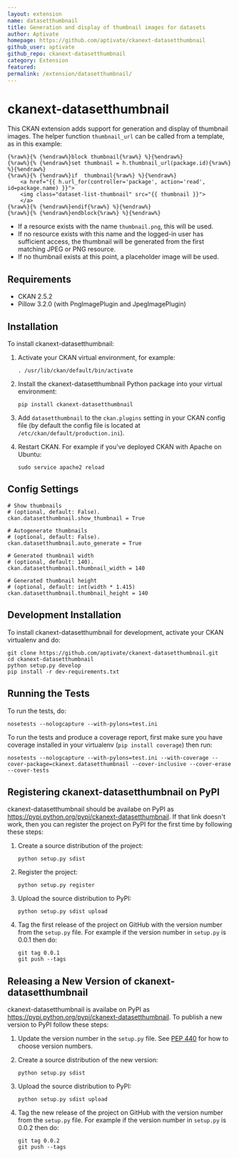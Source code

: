 ```yaml
---
layout: extension
name: datasetthumbnail
title: Generation and display of thumbnail images for datasets
author: Aptivate
homepage: https://github.com/aptivate/ckanext-datasetthumbnail
github_user: aptivate
github_repo: ckanext-datasetthumbnail
category: Extension
featured: 
permalink: /extension/datasetthumbnail/
---
```



ckanext-datasetthumbnail
========================

This CKAN extension adds support for generation and display of thumbnail images. The helper function `thumbnail_url` can be called from a template, as in this example:

    {%raw%}{% {%endraw%}block thumbnail{%raw%} %}{%endraw%}
    {%raw%}{% {%endraw%}set thumbnail = h.thumbnail_url(package.id){%raw%} %}{%endraw%}
    {%raw%}{% {%endraw%}if  thumbnail{%raw%} %}{%endraw%}
        <a href="{{ h.url_for(controller='package', action='read', id=package.name) }}">
        <img class="dataset-list-thumbnail" src="{{ thumbnail }}">
        </a>
    {%raw%}{% {%endraw%}endif{%raw%} %}{%endraw%}
    {%raw%}{% {%endraw%}endblock{%raw%} %}{%endraw%}

-   If a resource exists with the name `thumbnail.png`, this will be used.
-   If no resource exists with this name and the logged-in user has sufficient access, the thumbnail will be generated from the first matching JPEG or PNG resource.
-   If no thumbnail exists at this point, a placeholder image will be used.

Requirements
------------

-   CKAN 2.5.2
-   Pillow 3.2.0 (with PngImagePlugin and JpegImagePlugin)

Installation
------------

To install ckanext-datasetthumbnail:

1.  Activate your CKAN virtual environment, for example:

        . /usr/lib/ckan/default/bin/activate

2.  Install the ckanext-datasetthumbnail Python package into your virtual environment:

        pip install ckanext-datasetthumbnail

3.  Add `datasetthumbnail` to the `ckan.plugins` setting in your CKAN config file (by default the config file is located at `/etc/ckan/default/production.ini`).
4.  Restart CKAN. For example if you've deployed CKAN with Apache on Ubuntu:

        sudo service apache2 reload

Config Settings
---------------

    # Show thumbnails
    # (optional, default: False).
    ckan.datasetthumbnail.show_thumbnail = True

    # Autogenerate thumbnails
    # (optional, default: False).
    ckan.datasetthumbnail.auto_generate = True

    # Generated thumbnail width
    # (optional, default: 140).
    ckan.datasetthumbnail.thumbnail_width = 140

    # Generated thumbnail height
    # (optional, default: int(width * 1.415)
    ckan.datasetthumbnail.thumbnail_height = 140

Development Installation
------------------------

To install ckanext-datasetthumbnail for development, activate your CKAN virtualenv and do:

    git clone https://github.com/aptivate/ckanext-datasetthumbnail.git
    cd ckanext-datasetthumbnail
    python setup.py develop
    pip install -r dev-requirements.txt

Running the Tests
-----------------

To run the tests, do:

    nosetests --nologcapture --with-pylons=test.ini

To run the tests and produce a coverage report, first make sure you have coverage installed in your virtualenv (`pip install coverage`) then run:

    nosetests --nologcapture --with-pylons=test.ini --with-coverage --cover-package=ckanext.datasetthumbnail --cover-inclusive --cover-erase --cover-tests

Registering ckanext-datasetthumbnail on PyPI
--------------------------------------------

ckanext-datasetthumbnail should be availabe on PyPI as <https://pypi.python.org/pypi/ckanext-datasetthumbnail>. If that link doesn't work, then you can register the project on PyPI for the first time by following these steps:

1.  Create a source distribution of the project:

        python setup.py sdist

2.  Register the project:

        python setup.py register

3.  Upload the source distribution to PyPI:

        python setup.py sdist upload

4.  Tag the first release of the project on GitHub with the version number from the `setup.py` file. For example if the version number in `setup.py` is 0.0.1 then do:

        git tag 0.0.1
        git push --tags

Releasing a New Version of ckanext-datasetthumbnail
---------------------------------------------------

ckanext-datasetthumbnail is availabe on PyPI as <https://pypi.python.org/pypi/ckanext-datasetthumbnail>. To publish a new version to PyPI follow these steps:

1.  Update the version number in the `setup.py` file. See [PEP 440](http://legacy.python.org/dev/peps/pep-0440/#public-version-identifiers) for how to choose version numbers.
2.  Create a source distribution of the new version:

        python setup.py sdist

3.  Upload the source distribution to PyPI:

        python setup.py sdist upload

4.  Tag the new release of the project on GitHub with the version number from the `setup.py` file. For example if the version number in `setup.py` is 0.0.2 then do:

        git tag 0.0.2
        git push --tags



